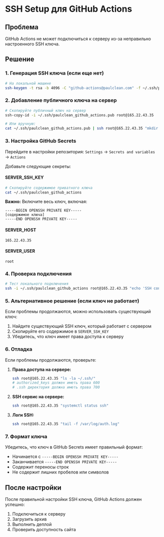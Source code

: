 # SSH Setup для GitHub Actions

## Проблема
GitHub Actions не может подключиться к серверу из-за неправильно настроенного SSH ключа.

## Решение

### 1. Генерация SSH ключа (если еще нет)

```bash
# На локальной машине
ssh-keygen -t rsa -b 4096 -C "github-actions@paulclean.com" -f ~/.ssh/paulclean_github_actions
```

### 2. Добавление публичного ключа на сервер

```bash
# Скопируйте публичный ключ на сервер
ssh-copy-id -i ~/.ssh/paulclean_github_actions.pub root@165.22.43.35

# Или вручную:
cat ~/.ssh/paulclean_github_actions.pub | ssh root@165.22.43.35 "mkdir -p ~/.ssh && cat >> ~/.ssh/authorized_keys && chmod 600 ~/.ssh/authorized_keys && chmod 700 ~/.ssh"
```

### 3. Настройка GitHub Secrets

Перейдите в настройки репозитория: `Settings` → `Secrets and variables` → `Actions`

Добавьте следующие секреты:

#### SERVER_SSH_KEY
```bash
# Скопируйте содержимое приватного ключа
cat ~/.ssh/paulclean_github_actions
```

**Важно:** Включите весь ключ, включая:
```
-----BEGIN OPENSSH PRIVATE KEY-----
[содержимое ключа]
-----END OPENSSH PRIVATE KEY-----
```

#### SERVER_HOST
```
165.22.43.35
```

#### SERVER_USER
```
root
```

### 4. Проверка подключения

```bash
# Тест локального подключения
ssh -i ~/.ssh/paulclean_github_actions root@165.22.43.35 "echo 'SSH connection successful'"
```

### 5. Альтернативное решение (если ключ не работает)

Если проблемы продолжаются, можно использовать существующий ключ:

1. Найдите существующий SSH ключ, который работает с сервером
2. Скопируйте его содержимое в `SERVER_SSH_KEY`
3. Убедитесь, что ключ имеет права доступа к серверу

### 6. Отладка

Если проблемы продолжаются, проверьте:

1. **Права доступа на сервере:**
   ```bash
   ssh root@165.22.43.35 "ls -la ~/.ssh/"
   # authorized_keys должен иметь права 600
   # .ssh директория должна иметь права 700
   ```

2. **SSH сервис на сервере:**
   ```bash
   ssh root@165.22.43.35 "systemctl status ssh"
   ```

3. **Логи SSH:**
   ```bash
   ssh root@165.22.43.35 "tail -f /var/log/auth.log"
   ```

### 7. Формат ключа

Убедитесь, что ключ в GitHub Secrets имеет правильный формат:
- Начинается с `-----BEGIN OPENSSH PRIVATE KEY-----`
- Заканчивается `-----END OPENSSH PRIVATE KEY-----`
- Содержит переносы строк
- Не содержит лишних пробелов или символов

## После настройки

После правильной настройки SSH ключа, GitHub Actions должен успешно:
1. Подключиться к серверу
2. Загрузить архив
3. Выполнить деплой
4. Проверить доступность сайта
